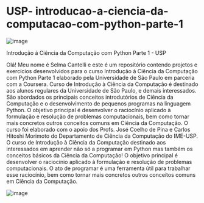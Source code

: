 # USP- introducao-a-ciencia-da-computacao-com-python-parte-1
![image](https://user-images.githubusercontent.com/77678430/114639208-9cd8fa80-9ca3-11eb-8c42-17510cfbc2df.png)

Introdução à Ciência da Computação com Python Parte 1 - USP  

Olá! Meu nome é Selma Cantelli e este é um repositório contendo projetos e exercícios desenvolvidos para o curso Introdução à Ciência da Computação com Python Parte 1 elaborado pela Universidade de São Paulo em parceria com a Coursera.  Curso de Introdução à Ciência da Computação é destinado aos alunos regulares da Universidade de São Paulo, e demais interessados.  São abordados os principais conceitos introdutórios de Ciência da Computação e o desenvolvimento de pequenos programas na linguagem Python.  O objetivo principal é desenvolver o raciocínio aplicado à formulação e resolução de problemas computacionais, bem como tornar mais concretos outros conceitos comuns em Ciência da Computação.  O curso foi elaborado com o apoio dos Profs. José Coelho de Pina e Carlos Hitoshi Morimoto do Departamento de Ciência da Computação do IME-USP. 
O curso de Introdução à Ciência da Computação destinado aos interessados em aprender não só a programar em Python mas também os conceitos básicos da Ciência da Computação!
O objetivo principal é desenvolver o raciocínio aplicado à formulação e resolução de problemas computacionais. O ato de programar é uma ferramenta útil para trabalhar esse raciocínio, bem como tornar mais concretos outros conceitos comuns em Ciência da Computação.


![image](https://user-images.githubusercontent.com/77678430/114643894-e843d680-9cac-11eb-87bf-7560b1226041.png)

